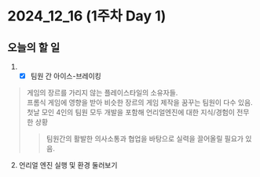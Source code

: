 # 2024_12_16 (1주차 Day 1)

## 오늘의 할 일
1. -[x] 팀원 간 아이스-브레이킹
> 게임의 장르를 가리지 않는 플레이스타일의 소유자들.<br>
> 프롬식 게임에 영향을 받아 비슷한 장르의 게임 제작을 꿈꾸는 팀원이 다수 있음.<br>
> 첫날 모인 4인의 팀원 모두 개발을 포함해 언리얼엔진에 대한 지식/경험이 전무한 상황<br>
> > 팀원간의 활발한 의사소통과 협업을 바탕으로 실력을 끌어올릴 필요가 있음.

2. 언리얼 엔진 실행 및 환경 둘러보기
